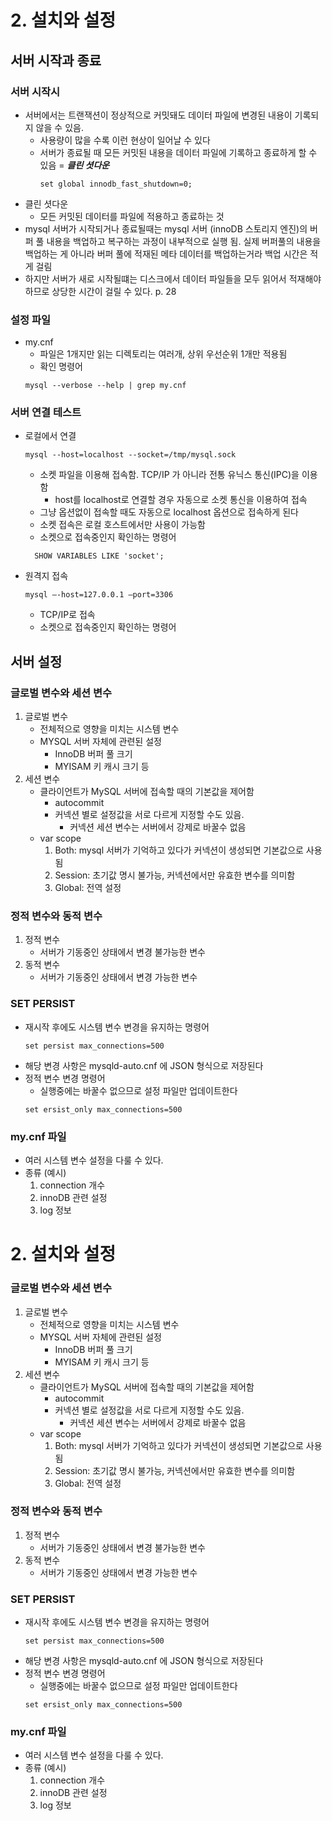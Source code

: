# 2. 설치와 설정

## 서버 시작과 종료

### 서버 시작시
- 서버에서는 트랜잭션이 정상적으로 커밋돼도 데이터 파일에 변경된 내용이 기록되지 않을 수 있음.
    - 사용량이 많을 수록 이런 현상이 일어날 수 있다
    - 서버가 종료될 때 모든 커밋된 내용을 데이터 파일에 기록하고 종료하게 할 수 있음 = ***클린 셧다운***
      ``` mysql
      set global innodb_fast_shutdown=0;
      ```
- 클린 셧다운
    - 모든 커밋된 데이터를 파일에 적용하고 종료하는 것
- mysql 서버가 시작되거나 종료될때는 mysql 서버 (innoDB 스토리지 엔진)의 버퍼 풀 내용을 백업하고 복구하는 과정이 내부적으로 실행 됨. 실제 버퍼풀의 내용을 백업하는 게 아니라 버퍼 풀에 적재된 메타 데이터를 백업하는거라 백업 시간은 적게 걸림
- 하지만 서버가 새로 시작될떄는 디스크에서 데이터 파일들을 모두 읽어서 적재해야 하므로 상당한 시간이 걸릴 수 있다. p. 28


### 설정 파일
- my.cnf
    - 파일은 1개지만 읽는 디렉토리는 여러개, 상위 우선순위 1개만 적용됨
    - 확인 명령어
  ``` mysql
  mysql --verbose --help | grep my.cnf
  ```

### 서버 연결 테스트
- 로컬에서 연결
    ``` mysql
    mysql --host=localhost --socket=/tmp/mysql.sock
    ```
    - 소켓 파일을 이용해 접속함. TCP/IP 가 아니라 전통 유닉스 통신(IPC)을 이용함
        - host를 localhost로 연결할 경우 자동으로 소켓 통신을 이용하여 접속
    - 그냥 옵션없이 접속할 때도 자동으로 localhost 옵션으로 접속하게 된다
    - 소켓 접속은 로컬 호스트에서만 사용이 가능함
    - 소켓으로 접속중인지 확인하는 명령어
  ``` mysql
    SHOW VARIABLES LIKE 'socket';
  ```
- 원격지 접속
  ```
  mysql —-host=127.0.0.1 —port=3306
  ```
    - TCP/IP로 접속
    - 소켓으로 접속중인지 확인하는 명령어



## 서버 설정

### 글로벌 변수와 세션 변수
1. 글로벌 변수
    - 전체적으로 영향을 미치는 시스템 변수
    - MYSQL 서버 자체에 관련된 설정
        - InnoDB 버퍼 풀 크기
        - MYISAM 키 캐시 크기 등
2. 세션 변수
    - 클라이언트가 MySQL 서버에 접속할 때의 기본값을 제어함
        - autocommit
        - 커넥션 별로 설정값을 서로 다르게 지정할 수도 있음.
            - 커넥션 세션 변수는 서버에서 강제로 바꿀수 없음
    - var scope
        1. Both: mysql 서버가 기억하고 있다가 커넥션이 생성되면 기본값으로 사용됨
        2. Session: 초기값 명시 불가능, 커넥션에서만 유효한 변수를 의미함
        3. Global: 전역 설정 

### 정적 변수와 동적 변수
1. 정적 변수
   - 서버가 기동중인 상태에서 변경 불가능한 변수
2. 동적 변수
   - 서버가 기동중인 상태에서 변경 가능한 변수

### SET PERSIST

- 재시작 후에도 시스템 변수 변경을 유지하는 명령어
    ```mysql
    set persist max_connections=500
    ```
- 해당 변경 사항은 mysqld-auto.cnf 에 JSON 형식으로 저장된다
- 정적 변수 변경 명령어
  - 실행중에는 바꿀수 없으므로 설정 파일만 업데이트한다
  ```mysql
  set ersist_only max_connections=500
  ```

### my.cnf 파일
- 여러 시스템 변수 설정을 다룰 수 있다.
- 종류 (예시)
  1. connection 개수
  2. innoDB 관련 설정
  3. log 정보
# 2. 설치와 설정

### 글로벌 변수와 세션 변수
1. 글로벌 변수
    - 전체적으로 영향을 미치는 시스템 변수
    - MYSQL 서버 자체에 관련된 설정
        - InnoDB 버퍼 풀 크기
        - MYISAM 키 캐시 크기 등
2. 세션 변수
    - 클라이언트가 MySQL 서버에 접속할 때의 기본값을 제어함
        - autocommit
        - 커넥션 별로 설정값을 서로 다르게 지정할 수도 있음.
            - 커넥션 세션 변수는 서버에서 강제로 바꿀수 없음
    - var scope
        1. Both: mysql 서버가 기억하고 있다가 커넥션이 생성되면 기본값으로 사용됨
        2. Session: 초기값 명시 불가능, 커넥션에서만 유효한 변수를 의미함
        3. Global: 전역 설정 

### 정적 변수와 동적 변수
1. 정적 변수
   - 서버가 기동중인 상태에서 변경 불가능한 변수
2. 동적 변수
   - 서버가 기동중인 상태에서 변경 가능한 변수

### SET PERSIST

- 재시작 후에도 시스템 변수 변경을 유지하는 명령어
    ```mysql
    set persist max_connections=500
    ```
- 해당 변경 사항은 mysqld-auto.cnf 에 JSON 형식으로 저장된다
- 정적 변수 변경 명령어
  - 실행중에는 바꿀수 없으므로 설정 파일만 업데이트한다
  ```mysql
  set ersist_only max_connections=500
  ```

### my.cnf 파일
- 여러 시스템 변수 설정을 다룰 수 있다.
- 종류 (예시)
  1. connection 개수
  2. innoDB 관련 설정
  3. log 정보
